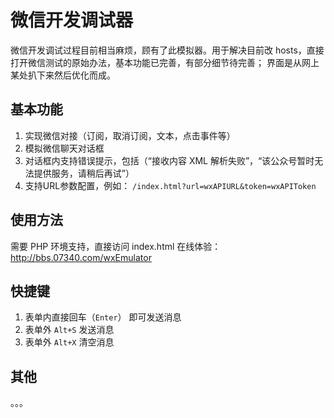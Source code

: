 # 微信开发调试器

微信开发调试过程目前相当麻烦，顾有了此模拟器。用于解决目前改 hosts，直接打开微信测试的原始办法，基本功能已完善，有部分细节待完善；
界面是从网上某处扒下来然后优化而成。

## 基本功能

1. 实现微信对接（订阅，取消订阅，文本，点击事件等）
2. 模拟微信聊天对话框
3. 对话框内支持错误提示，包括（“接收内容 XML 解析失败”，“该公众号暂时无法提供服务，请稍后再试”）
4. 支持URL参数配置，例如： `/index.html?url=wxAPIURL&token=wxAPIToken`

## 使用方法

需要 PHP 环境支持，直接访问 index.html
在线体验：<a href="http://bbs.07340.com/wxEmulator" target="_blank">http://bbs.07340.com/wxEmulator</a>


## 快捷键

1. 表单内直接回车（`Enter`） 即可发送消息
2. 表单外 `Alt+S` 发送消息
2. 表单外 `Alt+X` 清空消息

## 其他

。。。